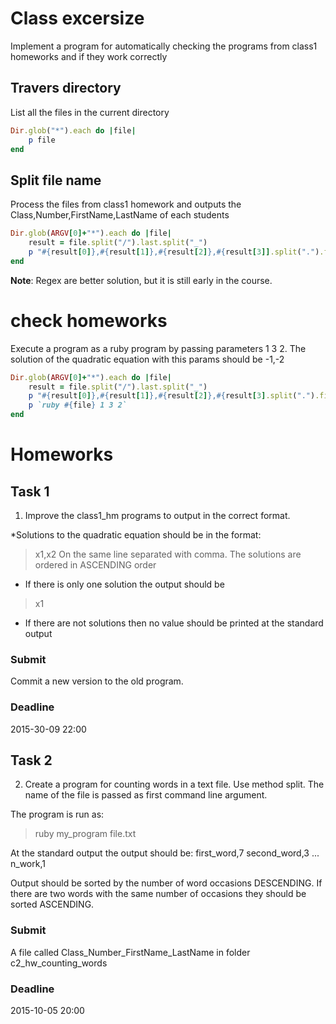 # Class excersize
Implement a program for automatically checking the programs from class1 homeworks and if they work correctly

## Travers directory
List all the files in the current directory

```ruby
Dir.glob("*").each do |file|
	p file
end
```

## Split file name
Process the files from class1 homework and outputs the Class,Number,FirstName,LastName of each students

```ruby
Dir.glob(ARGV[0]+"*").each do |file|
	result = file.split("/").last.split("_")
	p "#{result[0]},#{result[1]},#{result[2]},#{result[3]].split(".").first}"
end
```

**Note**: Regex are better solution, but it is still early in the course.

# check homeworks
Execute a program as a ruby program by passing parameters 1 3 2. The solution of the quadratic equation with this params should be -1,-2

```ruby
Dir.glob(ARGV[0]+"*").each do |file|
	result = file.split("/").last.split("_")
	p "#{result[0]},#{result[1]},#{result[2]},#{result[3].split(".").first}"
	p `ruby #{file} 1 3 2`
end
```

# Homeworks

## Task 1
1. Improve the class1_hm programs to output in the correct format. 

*Solutions to the quadratic equation should be in the format:
> x1,x2
On the same line separated with comma. The solutions are ordered in ASCENDING order

* If there is only one solution the output should be
> x1

* If there are not solutions then no value should be printed at the standard output

### Submit 
Commit a new version to the old program.

### Deadline
2015-30-09 22:00

## Task 2
2. Create a program for counting words in a text file. Use method split. The name of the file is passed as first command line argument.

The program is run as:
> ruby my_program file.txt

At the standard output the output should be:
first_word,7
second_word,3
...
n_work,1

Output should be sorted by the number of word occasions DESCENDING.
If there are two words with the same number of occasions they should be sorted ASCENDING.

### Submit
A file called Class_Number_FirstName_LastName in folder c2_hw_counting_words

### Deadline
2015-10-05 20:00

